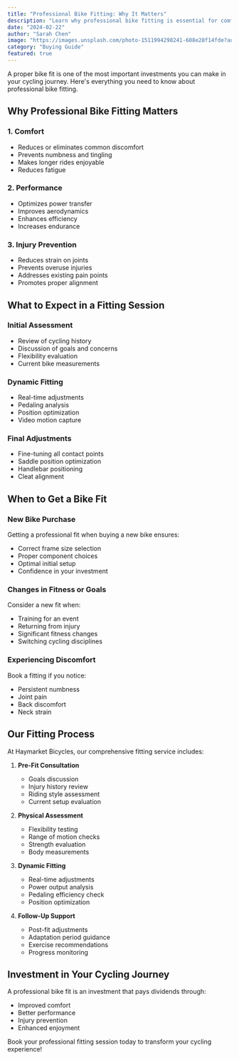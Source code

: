 ```yaml
---
title: "Professional Bike Fitting: Why It Matters"
description: "Learn why professional bike fitting is essential for comfort, performance, and injury prevention."
date: "2024-02-22"
author: "Sarah Chen"
image: "https://images.unsplash.com/photo-1511994298241-608e28f14fde?auto=format&fit=crop&q=80"
category: "Buying Guide"
featured: true
---
```


A proper bike fit is one of the most important investments you can make in your cycling journey. Here's everything you need to know about professional bike fitting.

## Why Professional Bike Fitting Matters

### 1. Comfort
- Reduces or eliminates common discomfort
- Prevents numbness and tingling
- Makes longer rides enjoyable
- Reduces fatigue

### 2. Performance
- Optimizes power transfer
- Improves aerodynamics
- Enhances efficiency
- Increases endurance

### 3. Injury Prevention
- Reduces strain on joints
- Prevents overuse injuries
- Addresses existing pain points
- Promotes proper alignment

## What to Expect in a Fitting Session

### Initial Assessment
- Review of cycling history
- Discussion of goals and concerns
- Flexibility evaluation
- Current bike measurements

### Dynamic Fitting
- Real-time adjustments
- Pedaling analysis
- Position optimization
- Video motion capture

### Final Adjustments
- Fine-tuning all contact points
- Saddle position optimization
- Handlebar positioning
- Cleat alignment

## When to Get a Bike Fit

### New Bike Purchase
Getting a professional fit when buying a new bike ensures:
- Correct frame size selection
- Proper component choices
- Optimal initial setup
- Confidence in your investment

### Changes in Fitness or Goals
Consider a new fit when:
- Training for an event
- Returning from injury
- Significant fitness changes
- Switching cycling disciplines

### Experiencing Discomfort
Book a fitting if you notice:
- Persistent numbness
- Joint pain
- Back discomfort
- Neck strain

## Our Fitting Process

At Haymarket Bicycles, our comprehensive fitting service includes:

1. **Pre-Fit Consultation**
   - Goals discussion
   - Injury history review
   - Riding style assessment
   - Current setup evaluation

2. **Physical Assessment**
   - Flexibility testing
   - Range of motion checks
   - Strength evaluation
   - Body measurements

3. **Dynamic Fitting**
   - Real-time adjustments
   - Power output analysis
   - Pedaling efficiency check
   - Position optimization

4. **Follow-Up Support**
   - Post-fit adjustments
   - Adaptation period guidance
   - Exercise recommendations
   - Progress monitoring

## Investment in Your Cycling Journey

A professional bike fit is an investment that pays dividends through:
- Improved comfort
- Better performance
- Injury prevention
- Enhanced enjoyment

Book your professional fitting session today to transform your cycling experience!